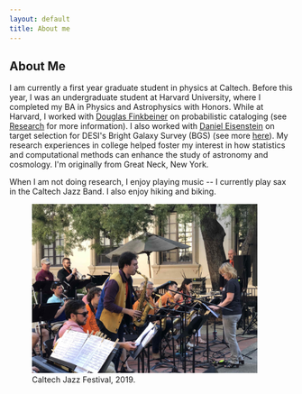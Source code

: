 ```yaml
---
layout: default
title: About me
---
```

<div class="text-center">
<h2 class="post-title">About Me</h2>
<p>
I am currently a first year graduate student in physics at Caltech. Before this year, I was an undergraduate student at Harvard University, where I completed my BA in Physics and Astrophysics with Honors. While at Harvard, I worked with <a href="https://faun.rc.fas.harvard.edu/nebel/dfink//">Douglas Finkbeiner</a> on probabilistic cataloging (see <a href="https://richardfeder.github.io/research">Research</a> for more information). I also worked with <a href="https://scholar.harvard.edu/deisenstein/home">Daniel Eisenstein</a> on target selection for DESI's Bright Galaxy Survey (BGS) (see more <a href="https://www.desi.lbl.gov/the-desi-survey/">here</a>). My research experiences in college helped foster my interest in how statistics and computational methods can enhance the study of astronomy and cosmology. I'm originally from Great Neck, New York.  
</p>
<p>
  When I am not doing research, I enjoy playing music -- I currently play sax in the Caltech Jazz Band. I also enjoy hiking and biking.
 </p>
<p align="center">
  <figure>
<!--   <img src="img/m2_lores.jpg" width="400" alt="Playing at the Caltech Jazz Festival" /> -->
  <img src='/img/caltech_jazz.jpg' width="400" alt="Playing at the Caltech Jazz Festival" />
<!--     img src="{{ 'img/404-southpark.jpg' | relative_url }}" -->
    <figcaption>
      Caltech Jazz Festival, 2019.
    </figcaption>
  </figure>
</p>
</div>
